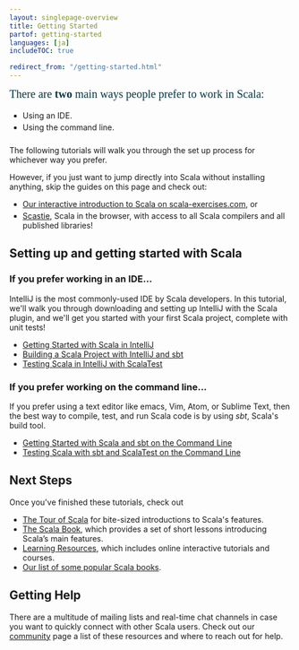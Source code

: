 ```yaml
---
layout: singlepage-overview
title: Getting Started
partof: getting-started
languages: [ja]
includeTOC: true

redirect_from: "/getting-started.html"
---
```


<div style="font-size: 1.25rem; color: #073642; font-weight: 400; font-family: 'Roboto Slab', serif; margin-bottom: 18px;"> There are <strong>two</strong> main ways people prefer to work in Scala:</div>

<ul style="margin-bottom: 24px;">
  <li style="margin-bottom: 4px;">Using an IDE.</li>
  <li style="margin-bottom: 4px;">Using the command line.</li>
</ul>


The following tutorials will walk you through the set up process for whichever way
you prefer.

However, if you just want to jump directly into Scala without installing anything, skip the guides on this page and check out:

<ul style="margin-bottom: 24px;">
  <li style="margin-bottom: 4px;"><a href="https://www.scala-exercises.org/scala_tutorial/terms_and_types">Our interactive introduction to Scala on scala-exercises.com</a>, or</li>
  <li style="margin-bottom: 4px;"><a href="https://scastie.scala-lang.org/">Scastie</a>, Scala in the browser, with access to all Scala compilers and all published libraries!</li>
</ul>

## Setting up and getting started with Scala

### If you prefer working in an IDE...

IntelliJ is the most commonly-used IDE by Scala developers. In this tutorial,
we'll walk you through downloading and setting up IntelliJ with the Scala
plugin, and we'll get you started with your first Scala project, complete with
unit tests!

* [Getting Started with Scala in IntelliJ](/getting-started/intellij-track/getting-started-with-scala-in-intellij.html)
* [Building a Scala Project with IntelliJ and sbt](/getting-started/intellij-track/building-a-scala-project-with-intellij-and-sbt.html)
* [Testing Scala in IntelliJ with ScalaTest](/getting-started/intellij-track/testing-scala-in-intellij-with-scalatest.html)


### If you prefer working on the command line...

If you prefer using a text editor like emacs, Vim, Atom, or Sublime Text, then
the best way to compile, test, and run Scala code is by using _sbt_, Scala's build
tool.

* [Getting Started with Scala and sbt on the Command Line](/getting-started/sbt-track/getting-started-with-scala-and-sbt-on-the-command-line.html)
* [Testing Scala with sbt and ScalaTest on the Command Line](/getting-started/sbt-track/testing-scala-with-sbt-on-the-command-line.html)

<!-- sbt is the easiest way to ensure that your Scala project is reproducible;
you specify a Scala version, any libraries you depend on, and sbt takes care of
the rest, so it's as easy as possible for someone else to compile and run your
Scala project. -->

## Next Steps
Once you've finished these tutorials, check out

* [The Tour of Scala](/tour/tour-of-scala.html) for bite-sized introductions to Scala's features.
* [The Scala Book](/overviews/scala-book/introduction.html), which provides a set of short lessons introducing Scala’s main features.
* [Learning Resources](/learn.html), which includes online interactive tutorials and courses.
* [Our list of some popular Scala books](/books.html).

## Getting Help
There are a multitude of mailing lists and real-time chat channels in case you want to quickly connect with other Scala users. Check out our [community](https://scala-lang.org/community/) page a list of these resources and where to reach out for help.
